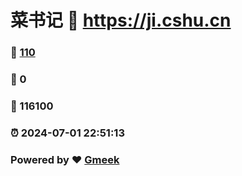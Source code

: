 # 菜书记 :link: https://ji.cshu.cn 
### :page_facing_up: [110](https://ji.cshu.cn/tag.html) 
### :speech_balloon: 0 
### :hibiscus: 116100 
### :alarm_clock: 2024-07-01 22:51:13 
### Powered by :heart: [Gmeek](https://github.com/Meekdai/Gmeek)
